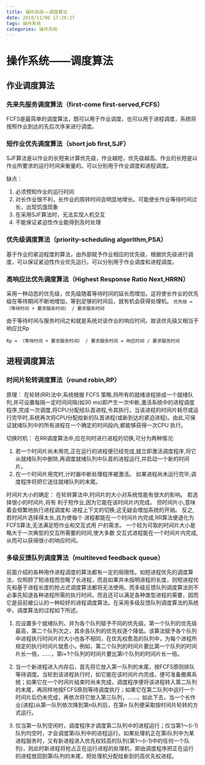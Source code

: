 ```yaml
---
title: 操作系统——调度算法
date: 2018/11/06 17:28:27
tags: 操作系统
categories: 操作系统
---
```

# 操作系统——调度算法

## 作业调度算法
### 先来先服务调度算法（first-come first-served,FCFS）
FCFS是最简单的调度算法，既可以用于作业调度，也可以用于进程调度，系统将按照作业到达的先后次序来进行调度。

### 短作业优先调度算法（short job first,SJF）
SJF算法是以作业的长短来计算优先级，作业越短，优先级越高。作业的长短是以作业所要求的运行时间来衡量的。可以分别用于作业调度和进程调度。

<!--more-->

缺点：

1. 必须预知作业的运行时间
2. 对长作业很不利，长作业的周转时间会明显地增长。可能使长作业等待时间过长，出现饥饿现象
3. 在采用SJF算法时，无法实现人机交互
4. 不能保证紧迫性作业能得到及时处理

### 优先级调度算法（priority-scheduling algorithm,PSA）
基于作业的紧迫程度的算法，由外部赋予作业相应的优先级，根据优先级进行调度，可以保证紧迫性作业优先运行。可以分别用于作业调度和进程调度。

### 高响应比优先调度算法（Highest Response Ratio Next,HRRN）
采用一种动态的优先级，优先级随着等待时间的延长而增加，这将使长作业的优先级在等待期间不断地增加，等到足够的时间后，就有机会获得处理机。
`优先级 = （等待时间 + 要求服务时间） / 要求服务时间`

由于等待时间与服务时间之和就是系统对该作业的响应时间，故该优先级又相当于响应比Rp
    
`Rp = （等待时间 + 要求服务时间） / 要求服务时间 = 响应时间 / 要求服务时间`

## 进程调度算法
### 时间片轮转调度算法（round robin,RP）
原理：
在轮转(RR)法中,系统根据 FCFS 策略,将所有的就绪进程排成一个就绪队列,并可设置每隔一定时间间隔(如30 ms)即产生一次中断,激活系统中的进程调度程序,完成一次调度,将CPU分配给队首进程,令其执行。当该进程的时间片耗尽或运行完毕时,系统再次将CPU分配给新的队首进程(或新到达的紧迫进程)。由此,可保证就绪队列中的所有进程在一个确定的时间段内,都能够获得一次CPU 执行。

切换时机：
在RR调度算法中,应在何时进行进程的切换,可分为两种情况: 

1. 若一个时间片尚未用完,正在运行的进程便已经完成,就立即激活调度程序,将它从就绪队列中删除,再调度就绪队列中队首的进程运行,并启动一个新的时间片。
2. 在一个时间片用完时,计时器中断处理程序被激活。 如果进程尚未运行完毕,调度程序将把它送往就绪队列的末尾。

时间片大小的确定：
在轮转算法中,时间片的大小对系统性能有很大的影响。 若选择很小的时间片,将有
利于短作业,因为它能在该时间片内完成。 但时间片小,意味着会频繁地执行进程调度和
进程上下文的切换,这无疑会增加系统的开销。 反之,若时间片选择得太长,且为使每个
进程都能在一个时间片内完成,RR算法便退化为FCFS算法,无法满足短作业和交互式用
户的需求。 一个较为可取的时间片大小是略大于一次典型的交互所需要的时间,使大多数
交互式进程能在一个时间片内完成,从而可以获得很小的响应时间。

### 多级反馈队列调度算法（multileved feedback queue）

前面介绍的各种用作进程调度的算法都有一定的局限性。如短进程优先的调度算法，仅照顾了短进程而忽略了长进程，而且如果并未指明进程的长度，则短进程优先和基于进程长度的抢占式调度算法都将无法使用。而多级反馈队列调度算法则不必事先知道各种进程所需的执行时间，而且还可以满足各种类型进程的需要，因而它是目前被公认的一种较好的进程调度算法。在采用多级反馈队列调度算法的系统中，调度算法的过程如下所述。

1. 应设置多个就绪队列，并为各个队列赋予不同的优先级。第一个队列的优先级最高，第二个队列次之，其余各队列的优先权逐个降低。该算法赋予各个队列中进程执行时间片的大小也各不相同，在优先权愈高的队列中，为每个进程所规定的执行时间片就愈小。例如，第二个队列的时间片要比第一个队列的时间片长一倍，……，第i+1个队列的时间片要比第i个队列的时间片长一倍。
2. 当一个新进程进入内存后，首先将它放入第一队列的末尾，按FCFS原则排队等待调度。当轮到该进程执行时，如它能在该时间片内完成，便可准备撤离系统；如果它在一个时间片结束时尚未完成，调度程序便将该进程转入第二队列的末尾，再同样地按FCFS原则等待调度执行；如果它在第二队列中运行一个时间片后仍未完成，再依次将它放入第三队列，……，如此下去，当一个长作业(进程)从第一队列依次降到第n队列后，在第n 队列便采取按时间片轮转的方式运行。

3. 仅当第一队列空闲时，调度程序才调度第二队列中的进程运行；仅当第1～(i-1)队列均空时，才会调度第i队列中的进程运行。如果处理机正在第i队列中为某进程服务时，又有新进程进入优先权较高的队列(第1～(i-1)中的任何一个队列)，则此时新进程将抢占正在运行进程的处理机，即由调度程序把正在运行的进程放回到第i队列的末尾，把处理机分配给新到的高优先权进程。



